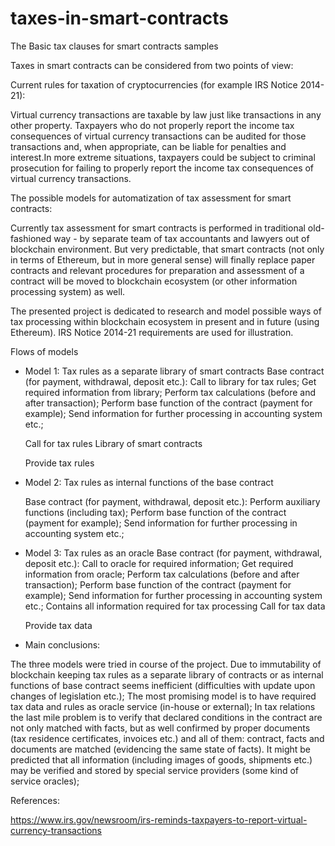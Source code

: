 # taxes-in-smart-contracts

The Basic tax clauses for smart contracts samples

Taxes in smart contracts can be considered from two points of view:

Current rules for taxation of cryptocurrencies (for example IRS Notice 2014-21):

Virtual currency transactions are taxable by law just like transactions in any other property. Taxpayers who do not properly report the income tax consequences of virtual currency transactions can be audited for those transactions and, when appropriate, can be liable for penalties and interest.In more extreme situations, taxpayers could be subject to criminal prosecution for failing to properly report the income tax consequences of virtual currency transactions. 

The possible models for automatization of tax assessment for smart contracts:

Currently tax assessment for smart contracts is performed in traditional old-fashioned way - by separate team of tax accountants and lawyers out of blockchain environment. But very predictable, that smart contracts (not only in terms of Ethereum, but in more general sense) will finally replace paper contracts and relevant procedures for preparation and assessment of a contract will be moved to blockchain ecosystem (or other information processing system) as well.

The presented project is dedicated to research and model possible ways of tax processing within blockchain ecosystem in present and in future (using Ethereum). IRS Notice 2014-21 requirements are used for illustration.

Flows of models

- Model 1: Tax rules as a separate library of smart contracts
  Base contract (for payment, withdrawal, deposit etc.):
  Call to library for tax rules;
  Get required information from library;
  Perform tax calculations (before and after transaction);
  Perform base function of the contract (payment for example);
  Send information for further processing in accounting system etc.;

  Call for tax rules
  Library of smart contracts

  Provide tax rules

- Model 2: Tax rules as internal functions of the base contract

  Base contract (for payment, withdrawal, deposit etc.):
  Perform auxiliary functions (including tax);
  Perform base function of the contract (payment for example);
  Send information for further processing in accounting system etc.;


- Model 3: Tax rules as an oracle
  Base contract (for payment, withdrawal, deposit etc.):
  Call to oracle for required information;
  Get required information from oracle;
  Perform tax calculations (before and after transaction);
  Perform base function of the contract (payment for example);
  Send information for further processing in accounting system etc.;
  Contains all information required for tax processing
  Call for tax data

  Provide tax data

- Main conclusions:

The three models were tried in course of the project. Due to immutability of blockchain keeping tax rules as a separate library of contracts or as  internal functions of base contract seems inefficient (difficulties with update upon changes of legislation etc.);
The most promising model is to have required tax data and rules as oracle service (in-house or external);
In tax relations the last mile problem is to verify that declared conditions in the contract are not only matched with facts, but as well confirmed by proper documents (tax residence certificates, invoices etc.) and all of them: contract, facts and documents are matched (evidencing the same state of facts). It might be predicted that all information (including images of goods, shipments etc.) may be verified and stored by special service providers (some kind of service oracles);



References:

https://www.irs.gov/newsroom/irs-reminds-taxpayers-to-report-virtual-currency-transactions
